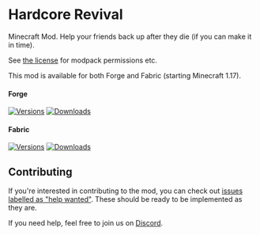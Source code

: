 # Hardcore Revival

Minecraft Mod. Help your friends back up after they die (if you can make it in time).

See [the license](LICENSE) for modpack permissions etc.

This mod is available for both Forge and Fabric (starting Minecraft 1.17).

#### Forge

[![Versions](http://cf.way2muchnoise.eu/versions/274036_latest.svg)](https://www.curseforge.com/minecraft/mc-mods/hardcore-revival)
[![Downloads](http://cf.way2muchnoise.eu/full_274036_downloads.svg)](https://www.curseforge.com/minecraft/mc-mods/hardcore-revival)

#### Fabric

[![Versions](http://cf.way2muchnoise.eu/versions/554587_latest.svg)](https://www.curseforge.com/minecraft/mc-mods/hardcore-revival-fabric)
[![Downloads](http://cf.way2muchnoise.eu/full_554587_downloads.svg)](https://www.curseforge.com/minecraft/mc-mods/hardcore-revival-fabric)

## Contributing

If you're interested in contributing to the mod, you can check
out [issues labelled as "help wanted"](https://github.com/TwelveIterationMods/HardcoreRevival/issues?q=is%3Aopen+is%3Aissue+label%3A%22help+wanted%22).
These should be ready to be implemented as they are.

If you need help, feel free to join us on [Discord](https://discord.gg/VAfZ2Nau6j).